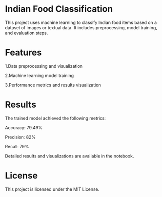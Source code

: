 
<h1 style="font-weight: bold">Indian Food Classification</h1>
This project uses machine learning to classify Indian food items based on a dataset of images or textual data.
It includes preprocessing, model training, and evaluation steps.

<h1>Features</h1>
<p>1.Data preprocessing and visualization</p>
<p>2.Machine learning model training</p>
<p>3.Performance metrics and results visualization</p>


<h1>Results</h1>
<p>The trained model achieved the following metrics:</p>

<p>Accuracy: 79.49%</p>
<p>Precision: 82%</p>
<p>Recall: 79%</p>

Detailed results and visualizations are available in the notebook.

<h1>License</h1>
This project is licensed under the MIT License.

